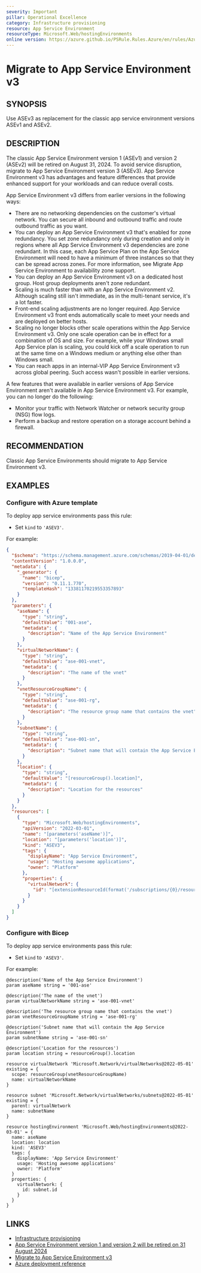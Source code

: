 ```yaml
---
severity: Important
pillar: Operational Excellence
category: Infrastructure provisioning
resource: App Service Environment
resourceType: Microsoft.Web/hostingEnvironments
online version: https://azure.github.io/PSRule.Rules.Azure/en/rules/Azure.ASE.MigrateV3/
---
```


# Migrate to App Service Environment v3

## SYNOPSIS

Use ASEv3 as replacement for the classic app service environment versions ASEv1 and ASEv2.

## DESCRIPTION

The classic App Service Environment version 1 (ASEv1) and version 2 (ASEv2) will be retired on August 31, 2024.
To avoid service disruption, migrate to App Service Environment version 3 (ASEv3).
App Service Environment v3 has advantages and feature differences that provide enhanced support for your workloads and can reduce overall costs.

App Service Environment v3 differs from earlier versions in the following ways:

- There are no networking dependencies on the customer's virtual network.
  You can secure all inbound and outbound traffic and route outbound traffic as you want.
- You can deploy an App Service Environment v3 that's enabled for zone redundancy.
  You set zone redundancy only during creation and only in regions where all App Service Environment v3 dependencies are zone redundant.
  In this case, each App Service Plan on the App Service Environment will need to have a minimum of three instances so that they can be spread across zones.
  For more information, see Migrate App Service Environment to availability zone support.
- You can deploy an App Service Environment v3 on a dedicated host group.
  Host group deployments aren't zone redundant.
- Scaling is much faster than with an App Service Environment v2.
  Although scaling still isn't immediate, as in the multi-tenant service, it's a lot faster.
- Front-end scaling adjustments are no longer required.
  App Service Environment v3 front ends automatically scale to meet your needs and are deployed on better hosts.
- Scaling no longer blocks other scale operations within the App Service Environment v3.
  Only one scale operation can be in effect for a combination of OS and size.
  For example, while your Windows small App Service plan is scaling, you could kick off a scale operation to run at the same time on a Windows medium or anything else other than Windows small.
- You can reach apps in an internal-VIP App Service Environment v3 across global peering.
  Such access wasn't possible in earlier versions.

A few features that were available in earlier versions of App Service Environment aren't available in App Service Environment v3.
For example, you can no longer do the following:

- Monitor your traffic with Network Watcher or network security group (NSG) flow logs.
- Perform a backup and restore operation on a storage account behind a firewall.

## RECOMMENDATION

Classic App Service Environments should migrate to App Service Environment v3.

## EXAMPLES

### Configure with Azure template

To deploy app service environments pass this rule:

- Set `kind` to `'ASEV3'`.

For example:

```json
{
  "$schema": "https://schema.management.azure.com/schemas/2019-04-01/deploymentTemplate.json#",
  "contentVersion": "1.0.0.0",
  "metadata": {
    "_generator": {
      "name": "bicep",
      "version": "0.11.1.770",
      "templateHash": "13381170219553357893"
    }
  },
  "parameters": {
    "aseName": {
      "type": "string",
      "defaultValue": "001-ase",
      "metadata": {
        "description": "Name of the App Service Environment"
      }
    },
    "virtualNetworkName": {
      "type": "string",
      "defaultValue": "ase-001-vnet",
      "metadata": {
        "description": "The name of the vnet"
      }
    },
    "vnetResourceGroupName": {
      "type": "string",
      "defaultValue": "ase-001-rg",
      "metadata": {
        "description": "The resource group name that contains the vnet"
      }
    },
    "subnetName": {
      "type": "string",
      "defaultValue": "ase-001-sn",
      "metadata": {
        "description": "Subnet name that will contain the App Service Environment"
      }
    },
    "location": {
      "type": "string",
      "defaultValue": "[resourceGroup().location]",
      "metadata": {
        "description": "Location for the resources"
      }
    }
  },
  "resources": [
    {
      "type": "Microsoft.Web/hostingEnvironments",
      "apiVersion": "2022-03-01",
      "name": "[parameters('aseName')]",
      "location": "[parameters('location')]",
      "kind": "ASEV3",
      "tags": {
        "displayName": "App Service Environment",
        "usage": "Hosting awesome applications",
        "owner": "Platform"
      },
      "properties": {
        "virtualNetwork": {
          "id": "[extensionResourceId(format('/subscriptions/{0}/resourceGroups/{1}', subscription().subscriptionId, parameters('vnetResourceGroupName')), 'Microsoft.Network/virtualNetworks/subnets', parameters('virtualNetworkName'), parameters('subnetName'))]"
        }
      }
    }
  ]
}
```

### Configure with Bicep

To deploy app service environments pass this rule:

- Set `kind` to `'ASEV3'`.

For example:

```bicep
@description('Name of the App Service Environment')
param aseName string = '001-ase'

@description('The name of the vnet')
param virtualNetworkName string = 'ase-001-vnet'

@description('The resource group name that contains the vnet')
param vnetResourceGroupName string = 'ase-001-rg'

@description('Subnet name that will contain the App Service Environment')
param subnetName string = 'ase-001-sn'

@description('Location for the resources')
param location string = resourceGroup().location

resource virtualNetwork 'Microsoft.Network/virtualNetworks@2022-05-01' existing = {
  scope: resourceGroup(vnetResourceGroupName)
  name: virtualNetworkName
}

resource subnet 'Microsoft.Network/virtualNetworks/subnets@2022-05-01' existing = {
  parent: virtualNetwork
  name: subnetName
}

resource hostingEnvironment 'Microsoft.Web/hostingEnvironments@2022-03-01' = {
  name: aseName
  location: location
  kind: 'ASEV3'
  tags: {
    displayName: 'App Service Environment'
    usage: 'Hosting awesome applications'
    owner: 'Platform'
  }
  properties: {
    virtualNetwork: {
      id: subnet.id
    }
  }
}
```

## LINKS

- [Infrastructure provisioning](https://learn.microsoft.com/azure/architecture/framework/devops/automation-infrastructure)
- [App Service Environment version 1 and version 2 will be retired on 31 August 2024](https://azure.microsoft.com/updates/app-service-environment-v1-and-v2-retirement-announcement)
- [Migrate to App Service Environment v3](https://learn.microsoft.com/azure/app-service/environment/migration-alternatives)
- [Azure deployment reference](https://learn.microsoft.com/azure/templates/microsoft.web/hostingenvironments)
